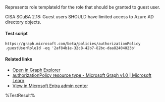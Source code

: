 Represents role templateId for the role that should be granted to guest user.

CISA SCuBA 2.18: Guest users SHOULD have limited access to Azure AD directory objects.

#### Test script
```
https://graph.microsoft.com/beta/policies/authorizationPolicy
.guestUserRoleId -eq '2af84b1e-32c8-42b7-82bc-daa82404023b'
```

#### Related links

- [Open in Graph Explorer](https://developer.microsoft.com/en-us/graph/graph-explorer?request=policies/authorizationPolicy&method=GET&version=beta&GraphUrl=https://graph.microsoft.com)
- [authorizationPolicy resource type - Microsoft Graph v1.0 | Microsoft Learn](https://learn.microsoft.com/en-us/graph/api/resources/authorizationpolicy)
- [View in Microsoft Entra admin center](https://portal.azure.com/#view/Microsoft_AAD_IAM/AllowlistPolicyBlade)

<!--- Results --->
%TestResult%
